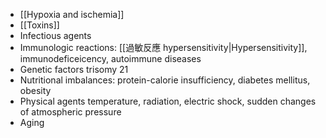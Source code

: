 - [[Hypoxia and ischemia]]
- [[Toxins]] 
- Infectious agents 
- Immunologic reactions:
	[[過敏反應 hypersensitivity|Hypersensitivity]], immunodeficeicency, autoimmune diseases
- Genetic factors
	trisomy 21
-  Nutritional imbalances:
	protein-calorie insufficiency, diabetes mellitus, obesity
- Physical agents
	temperature, radiation, electric shock, sudden changes of atmospheric pressure
-  Aging
